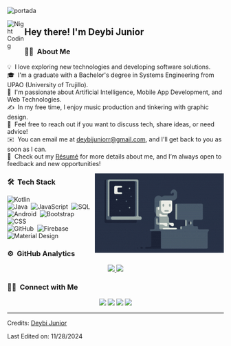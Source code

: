 
![portada](https://github.com/user-attachments/assets/a9037e93-78d3-4bd6-b61f-f4d392e03944)

<img alt="Night Coding" src="./assets/Hand%20Wave.gif" width='40' align="left"/><h2>Hey there! I'm Deybi Junior</h2>

### 👨‍💻 &nbsp;About Me

💡 &nbsp;I love exploring new technologies and developing software solutions.\
🎓 &nbsp;I'm a graduate with a Bachelor's degree in Systems Engineering from UPAO (University of Trujillo).\
🌱 &nbsp;I'm passionate about Artificial Intelligence, Mobile App Development, and Web Technologies.\
✍️ &nbsp;In my free time, I enjoy music production and tinkering with graphic design.\
💬 &nbsp;Feel free to reach out if you want to discuss tech, share ideas, or need advice!\
✉️ &nbsp;You can email me at deybijuniorr@gmail.com, and I'll get back to you as soon as I can.\
📄 &nbsp;Check out my [Résumé](https://deybijunior.github.io/Archivos/Cv%20_%20CURRICULO%20VITAE-%20RUIZ%20MARQUINA%20DEYBI%20JUNIOR.pdf) for more details about me, and I’m always open to feedback and new opportunities!

<img alt="Night Coding" src="https://raw.githubusercontent.com/AVS1508/AVS1508/master/assets/Night-Coding.gif" align="right"/>

### 🛠 &nbsp;Tech Stack

![Kotlin](https://img.shields.io/badge/-Kotlin-05122A?style=flat&logo=kotlin)\
![Java](https://img.shields.io/badge/-Java-05122A?style=flat&logo=Java&logoColor=FFA518)&nbsp;
![JavaScript](https://img.shields.io/badge/-JavaScript-05122A?style=flat&logo=javascript)&nbsp;
![SQL](https://img.shields.io/badge/-SQL-05122A?style=flat&logo=postgresql&logoColor=4E5B5B)\
![Android](https://img.shields.io/badge/-Android-05122A?style=flat&logo=android)&nbsp;
![Bootstrap](https://img.shields.io/badge/-Bootstrap-05122A?style=flat&logo=bootstrap&logoColor=563D7C)&nbsp;
![CSS](https://img.shields.io/badge/-CSS-05122A?style=flat&logo=CSS3&logoColor=1572B6)&nbsp;\
![GitHub](https://img.shields.io/badge/-GitHub-05122A?style=flat&logo=github)&nbsp;
![Firebase](https://img.shields.io/badge/-Firebase-05122A?style=flat&logo=firebase&logoColor=FFCA28)\
![Material Design](https://img.shields.io/badge/-Material%20Design-05122A?style=flat&logo=material-design&logoColor=6200EE)

### ⚙️ &nbsp;GitHub Analytics

<p align="center">
<a href="https://github.com/DeybiJunior">
  <img height="180em" src="https://github-readme-stats-eight-theta.vercel.app/api?username=DeybiJunior&show_icons=true&theme=algolia&include_all_commits=true&count_private=true"/>
  <img height="180em" src="https://github-readme-stats-eight-theta.vercel.app/api/top-langs/?username=DeybiJunior&layout=compact&langs_count=8&theme=algolia"/>
</a>
</p>

### 🤝🏻 &nbsp;Connect with Me

<p align="center">
<a href="mailto:deybijuniorr@gmail.com"><img src="https://img.shields.io/badge/-deybijunior@gmail.com-D14836?style=flat&logo=Gmail&logoColor=white"/></a>
<a href="https://www.linkedin.com/in/d-ju/"><img src="https://img.shields.io/badge/-Deybi%20Junior-0077B5?style=flat&logo=Linkedin&logoColor=white"/></a>
<a href="https://www.instagram.com/junboy_oficial/"><img src="https://img.shields.io/badge/-@deybijunior-E4405F?style=flat&logo=Instagram&logoColor=white"/></a>
<a href="https://github.com/DeybiJunior"><img src="https://img.shields.io/badge/-@DeybiJunior-181717?style=flat&logo=GitHub&logoColor=white"/></a>
</p>

-----
Credits: [Deybi Junior](https://github.com/DeybiJunior)

Last Edited on: 11/28/2024
